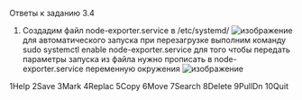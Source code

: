 Ответы к заданию 3.4

1.  Создадим файл node-exporter.service в /etc/systemd/
![изображение](https://user-images.githubusercontent.com/16610642/151691586-eb4844d4-c8e7-4a61-a8cf-76daab286864.png)
для автоматического запуска при перезагрузке выполним команду sudo systemctl enable node-exporter.service
для того чтобы передать параметры запуска из файла нужно прописать в node-exporter.service переменную окружения 
![изображение](https://user-images.githubusercontent.com/16610642/151692427-3ade9b21-9f36-4002-a4f0-1d38a55e76bb.png)































 1Help            2Save            3Mark            4Replac          5Copy             6Move            7Search          8Delete          9PullDn          10Quit
